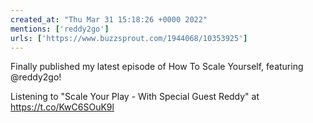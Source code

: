 ```yaml
---
created_at: "Thu Mar 31 15:18:26 +0000 2022"
mentions: ['reddy2go']
urls: ['https://www.buzzsprout.com/1944068/10353925']
---
```


Finally published my latest episode of How To Scale Yourself, featuring @reddy2go!

Listening to "Scale Your Play - With Special Guest Reddy" at  https://t.co/KwC6SOuK9l